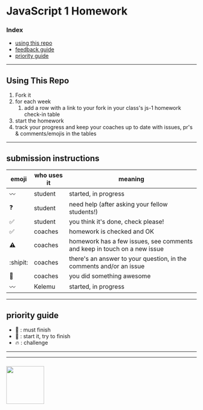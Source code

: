 # JavaScript 1 Homework


### Index
* [using this repo](#using-this-repo)
* [feedback guide](#feedback-guide)
* [priority guide](#priority-guide)

---

## Using This Repo

1. Fork it
1. for each week
    1. add a row with a link to your fork in your class's js-1 homework check-in table
1. start the homework
1. track your progress and keep your coaches up to date with issues, pr's & comments/emojis in the tables

---

## submission instructions

| emoji | who uses it | meaning |
| --- | --- | --- |
| :wavy_dash: | student | started, in progress  | 
| :question: | student | need help (after asking your fellow students!) | 
| :white_check_mark: | student | you think it's done, check please! | 
| :white_check_mark: | coaches | homework is checked and OK |
| :warning: | coaches | homework has a few issues, see comments and keep in touch on a new issue |
| :shipit: | coaches | there's an answer to your question, in the comments and/or an issue  | 
| :star2: | coaches | you did something awesome |
| :wavy_dash: | Kelemu | started, in progress  |
---

## priority guide

* :seedling: : must finish
* :dash: : start it, try to finish
* :fire: : challenge

___
___
### <a href="https://hackyourfuture.be" target="_blank"><img src="https://pbs.twimg.com/profile_images/984474625009741824/Bs_qKx6-_400x400.jpg" width="100" height="100"></img></a>

